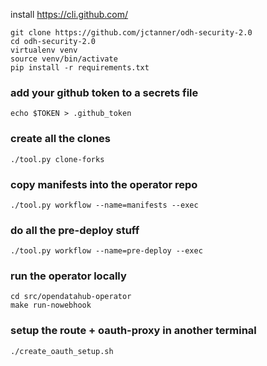 install https://cli.github.com/

```
git clone https://github.com/jctanner/odh-security-2.0
cd odh-security-2.0
virtualenv venv
source venv/bin/activate
pip install -r requirements.txt
```

### add your github token to a secrets file
```
echo $TOKEN > .github_token
```

### create all the clones
```
./tool.py clone-forks
```

### copy manifests into the operator repo
```
./tool.py workflow --name=manifests --exec
```

### do all the pre-deploy stuff
```
./tool.py workflow --name=pre-deploy --exec
```

### run the operator locally
```
cd src/opendatahub-operator
make run-nowebhook
```

### setup the route + oauth-proxy in another terminal
```
./create_oauth_setup.sh
```
